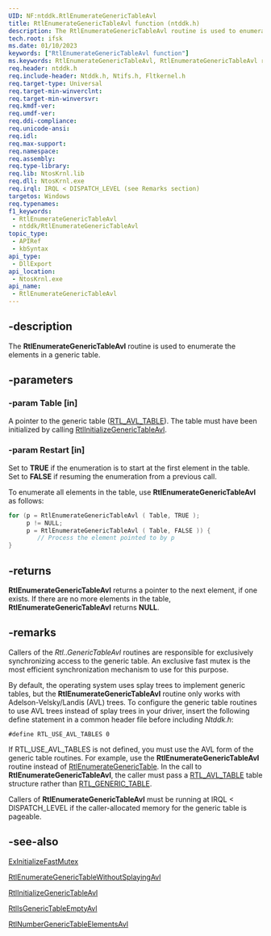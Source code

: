 ```yaml
---
UID: NF:ntddk.RtlEnumerateGenericTableAvl
title: RtlEnumerateGenericTableAvl function (ntddk.h)
description: The RtlEnumerateGenericTableAvl routine is used to enumerate the elements in a generic table.
tech.root: ifsk
ms.date: 01/10/2023
keywords: ["RtlEnumerateGenericTableAvl function"]
ms.keywords: RtlEnumerateGenericTableAvl, RtlEnumerateGenericTableAvl routine [Installable File System Drivers], ifsk.rtlenumerategenerictableavl, ntddk/RtlEnumerateGenericTableAvl
req.header: ntddk.h
req.include-header: Ntddk.h, Ntifs.h, Fltkernel.h
req.target-type: Universal
req.target-min-winverclnt:
req.target-min-winversvr: 
req.kmdf-ver: 
req.umdf-ver: 
req.ddi-compliance: 
req.unicode-ansi: 
req.idl: 
req.max-support: 
req.namespace: 
req.assembly: 
req.type-library: 
req.lib: NtosKrnl.lib
req.dll: NtosKrnl.exe
req.irql: IRQL < DISPATCH_LEVEL (see Remarks section)
targetos: Windows
req.typenames: 
f1_keywords:
 - RtlEnumerateGenericTableAvl
 - ntddk/RtlEnumerateGenericTableAvl
topic_type:
 - APIRef
 - kbSyntax
api_type:
 - DllExport
api_location:
 - NtosKrnl.exe
api_name:
 - RtlEnumerateGenericTableAvl
---
```


## -description

The **RtlEnumerateGenericTableAvl** routine is used to enumerate the elements in a generic table.

## -parameters

### -param Table [in]

A pointer to the generic table ([RTL_AVL_TABLE](/windows-hardware/drivers/ddi/ntddk/ns-ntddk-_rtl_avl_table)). The table must have been initialized by calling [RtlInitializeGenericTableAvl](/windows-hardware/drivers/ddi/ntddk/nf-ntddk-rtlinitializegenerictableavl).

### -param Restart [in]

Set to **TRUE** if the enumeration is to start at the first element in the table. Set to **FALSE** if resuming the enumeration from a previous call.

To enumerate all elements in the table, use **RtlEnumerateGenericTableAvl** as follows:

```cpp
for (p = RtlEnumerateGenericTableAvl ( Table, TRUE );
     p != NULL;
     p = RtlEnumerateGenericTableAvl ( Table, FALSE )) {
        // Process the element pointed to by p
}
```

## -returns

**RtlEnumerateGenericTableAvl** returns a pointer to the next element, if one exists. If there are no more elements in the table, **RtlEnumerateGenericTableAvl** returns **NULL**.

## -remarks

Callers of the *Rtl..GenericTableAvl* routines are responsible for exclusively synchronizing access to the generic table. An exclusive fast mutex is the most efficient synchronization mechanism to use for this purpose.

By default, the operating system uses splay trees to implement generic tables, but the **RtlEnumerateGenericTableAvl** routine only works with Adelson-Velsky/Landis (AVL) trees. To configure the generic table routines to use AVL trees instead of splay trees in your driver, insert the following define statement in a common header file before including *Ntddk.h*:

`#define RTL_USE_AVL_TABLES 0`

If RTL_USE_AVL_TABLES is not defined, you must use the AVL form of the generic table routines. For example, use the **RtlEnumerateGenericTableAvl** routine instead of [RtlEnumerateGenericTable](/windows-hardware/drivers/ddi/ntddk/nf-ntddk-rtlenumerategenerictable). In the call to **RtlEnumerateGenericTableAvl**, the caller must pass a [RTL_AVL_TABLE](/windows-hardware/drivers/ddi/ntddk/ns-ntddk-_rtl_avl_table) table structure rather than [RTL_GENERIC_TABLE](/windows-hardware/drivers/ddi/ntddk/ns-ntddk-_rtl_generic_table).

Callers of **RtlEnumerateGenericTableAvl** must be running at IRQL < DISPATCH_LEVEL if the caller-allocated memory for the generic table is pageable.

## -see-also

[ExInitializeFastMutex](/windows-hardware/drivers/ddi/wdm/nf-wdm-exinitializefastmutex)

[RtlEnumerateGenericTableWithoutSplayingAvl](/windows-hardware/drivers/ddi/ntddk/nf-ntddk-rtlenumerategenerictablewithoutsplayingavl)

[RtlInitializeGenericTableAvl](/windows-hardware/drivers/ddi/ntddk/nf-ntddk-rtlinitializegenerictableavl)

[RtlIsGenericTableEmptyAvl](/windows-hardware/drivers/ddi/ntddk/nf-ntddk-rtlisgenerictableemptyavl)

[RtlNumberGenericTableElementsAvl](/windows-hardware/drivers/ddi/ntddk/nf-ntddk-rtlnumbergenerictableelementsavl)
